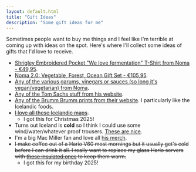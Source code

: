 ```yaml
---
layout: default.html
title: "Gift Ideas"
description: "Some gift ideas for me"
---
```


Sometimes people want to buy me things and I feel like I'm terrible at coming up with ideas on the spot. Here's where I'll collect some ideas of gifts that I'd love to receive.

- [Shrigley Embroidered Pocket "We love fermentation" T-Shirt from Noma - €49,95](https://nomaprojects.com/products/we-love-fermentation-t-shirt?variant=41378907422925).
- [Noma 2.0: Vegetable, Forest, Ocean Gift Set - €105,95](https://nomaprojects.com/products/noma-2-0-gift-set?variant=41312659996877).
- [Any of the various garums, vinegars or sauces (so long it's vegan/vegetarian) from Noma](https://nomaprojects.com/collections).
- [Any of the Tom Sachs stuff from his website](https://store.tomsachs.com/).
- [Any of the Brumm Brumm prints from their website](https://brumm.is/collections/our-prints). I particularly like the Icelandic foods.
- ~~[I love all these Icelandic maps](https://mapsoficeland.shop/product-category/iceland-maps/).~~
  - I got this for Christmas 2025!
- Turns out Iceland is **cold** so I think I could use some wind/water/whatever proof trousers. [These are nice](https://www.66north.com/is/skalafell-bibs/p/W41254?color=910&size=XL).
- I'm a big Mac Miller fan and love all [his merch](https://shopuk.macmillerswebsite.com/).
- ~~I make coffee out of a Hario V60 most mornings but it usually get's cold before I can drink it all. I really want to replace my glass Hario servers with [these insulated ones](https://kaffitar.is/collections/hario/products/hario-v60-hitakanna-svort) to keep them warm.~~
  - I got this for my birthday 2025!
